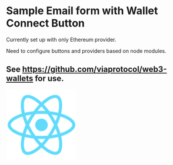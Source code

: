 # Sample Email form with Wallet Connect Button

Currently set up with only Ethereum provider. 

Need to configure buttons and providers based on node modules. 

## See https://github.com/viaprotocol/web3-wallets for use.



[![Loom](https://github.com/AngelLozan/CustomerView/blob/main/public/logo192.png)](https://www.loom.com/share/0de5d30b2f904e5f8e5d5a7b7080cf00)